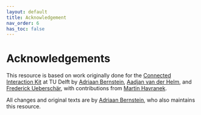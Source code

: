 ```yaml
---
layout: default
title: Acknowledgement
nav_order: 6
has_toc: false
---
```


# Acknowledgements

This resource is based on work originally done for the [Connected Interaction Kit](https://id-studiolab.github.io/Connected-Interaction-Kit/) at TU Delft by  [Adriaan Bernstein](https://bernstein.design), [Aadjan van der Helm](https://studiolab.ide.tudelft.nl/studiolab/vanderhelm/), and [Frederick Ueberschär](https://ueberschaer.design), with contributions from [Martin Havranek](https://www.tudelft.nl/staff/m.c.havranek/).

All changes and original texts are by [Adriaan Bernstein](https://bernstein.design), who also maintains this resource.
